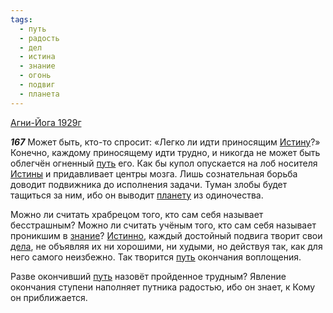 ```yaml
---
tags:
  - путь
  - радость
  - дел
  - истина
  - знание
  - огонь
  - подвиг
  - планета
---
```


[Агни-Йога 1929г](/agni/1929)

___167___
Может быть, кто-то спросит: «Легко ли идти приносящим [Истину](/tag/#истина)?» Конечно, каждому приносящему идти трудно, и никогда не может быть облегчён огненный [путь](/tag/#путь) его. Как бы купол опускается на лоб носителя [Истины](/tag/#истина) и придавливает центры мозга. Лишь сознательная борьба доводит подвижника до исполнения задачи. Туман злобы будет тащиться за ним, ибо он выводит [планету](/tag/#планета) из одиночества.   

Можно ли считать храбрецом того, кто сам себя называет бесстрашным? Можно ли считать учёным того, кто сам себя называет проникшим в [знание](/tag/#знание)? [Истинно](/tag/#истина), каждый достойный подвига творит свои [дела](/tag/#дел), не объявляя их ни хорошими, ни худыми, но действуя так, как для него самого неизбежно. Так творится [путь](/tag/#путь) окончания воплощения.   

Разве окончивший [путь](/tag/#путь) назовёт пройденное трудным? Явление окончания ступени наполняет путника радостью, ибо он знает, к Кому он приближается.